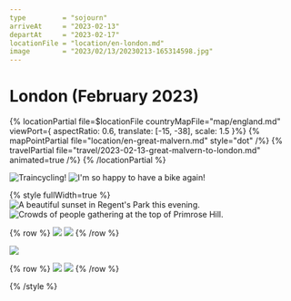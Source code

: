 ```yaml
---
type         = "sojourn"
arriveAt     = "2023-02-13"
departAt     = "2023-02-17"
locationFile = "location/en-london.md"
image        = "2023/02/13/20230213-165314598.jpg"
---
```


# London (February 2023)

{% locationPartial file=$locationFile countryMapFile="map/england.md"
viewPort={ aspectRatio: 0.6, translate: [-15, -38], scale: 1.5 }%}
  {% mapPointPartial file="location/en-great-malvern.md" style="dot" /%}
  {% travelPartial file="travel/2023-02-13-great-malvern-to-london.md" animated=true /%}
{% /locationPartial %}

![Traincycling!](2023/02/13/20230213-155038310.jpg)
![I'm so happy to have a bike again!](2023/02/13/20230213-130106523.jpg)

{% style fullWidth=true %}
![A beautiful sunset in Regent's Park this evening.](2023/02/13/20230213-165314598.jpg)
![Crowds of people gathering at the top of Primrose Hill.](2023/02/13/20230213-170015405.jpg)

{% row %}
![](2023/02/15/20230215-114446582.jpg)
![](2023/02/15/20230215-140056864.jpg)
{% /row %}

![](2023/02/15/20230215-084158733.jpg)

{% row %}
![](2023/02/15/20230215-081251224.jpg)
![](2023/02/15/20230215-164954703.jpg)
{% /row %}

{% /style %}

